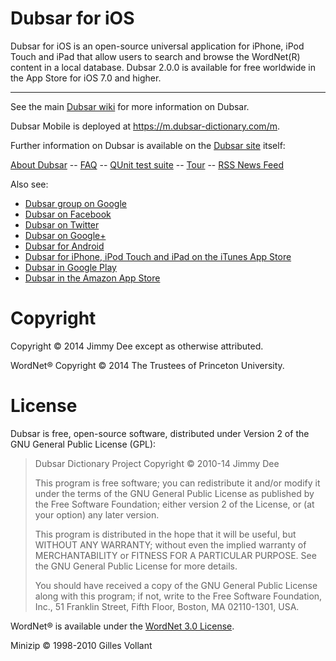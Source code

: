 Dubsar for iOS
==============

Dubsar for iOS is an open-source universal application for iPhone,
iPod Touch and iPad that allow users to search and browse the WordNet(R) content
in a local database. Dubsar 2.0.0 is available for free worldwide
in the App Store for iOS 7.0 and higher.

* * *

See the main [Dubsar wiki](https://github.com/jdee/dubsar/wiki) for more information on Dubsar.

Dubsar Mobile is deployed at https://m.dubsar-dictionary.com/m.

Further information on Dubsar is available on the [Dubsar site](https://dubsar-dictionary.com) itself:

[About Dubsar](https://dubsar-dictionary.com/about)
-- [FAQ](https://dubsar-dictionary.com/faq)
-- [QUnit test suite](https://dubsar-dictionary.com/qunit)
-- [Tour](https://dubsar-dictionary.com/tour)
-- [RSS News Feed](https://dubsar-dictionary.com/rss_news.xml)

Also see:

- [Dubsar group on Google](http://groups.google.com/group/dubsar)
- [Dubsar on Facebook](http://www.facebook.com/pages/Dubsar/155561501154946)
- [Dubsar on Twitter](http://twitter.com/#!/dubsar)
- [Dubsar on Google+](https://plus.google.com/111210736976423589433)
- [Dubsar for Android](https://github.com/jdee/dubsar_android)
- [Dubsar for iPhone, iPod Touch and iPad on the iTunes App Store](https://itunes.apple.com/us/app/dubsar/id453868483?mt=8)
- [Dubsar in Google Play](https://play.google.com/store/apps/details?id=com.dubsar_dictionary.Dubsar)
- [Dubsar in the Amazon App Store](http://www.amazon.com/gp/mas/dl/android?p=com.dubsar_dictionary.Dubsar&ref=mas_pm_app_name)

Copyright
=========

Copyright &copy; 2014 Jimmy Dee except as otherwise attributed.

WordNet&reg; Copyright &copy; 2014 The Trustees of Princeton University.

License
=======

Dubsar is free, open-source software, distributed under Version 2 of
the GNU General Public License (GPL):

>  Dubsar Dictionary Project
>  Copyright &copy; 2010-14 Jimmy Dee
>
>  This program is free software; you can redistribute it and/or
>  modify it under the terms of the GNU General Public License
>  as published by the Free Software Foundation; either version 2
>  of the License, or (at your option) any later version.
>
>  This program is distributed in the hope that it will be useful,
>  but WITHOUT ANY WARRANTY; without even the implied warranty of
>  MERCHANTABILITY or FITNESS FOR A PARTICULAR PURPOSE.  See the
>  GNU General Public License for more details.
>
>  You should have received a copy of the GNU General Public License
>  along with this program; if not, write to the Free Software
>  Foundation, Inc., 51 Franklin Street, Fifth Floor, Boston, MA  02110-1301, USA.

WordNet&reg; is available under the [WordNet 3.0 License](http://wordnet.princeton.edu/wordnet/license).

Minizip &copy; 1998-2010 Gilles Vollant
